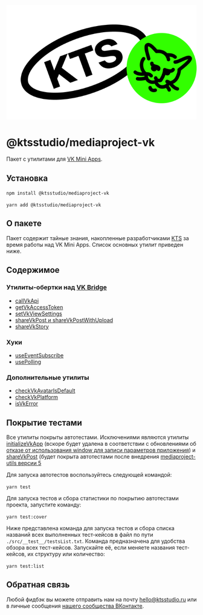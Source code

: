 ![kts](./logo.png)

# @ktsstudio/mediaproject-vk

Пакет с утилитами для [VK Mini Apps](https://dev.vk.com/mini-apps/overview).

## Установка

`npm install @ktsstudio/mediaproject-vk`

`yarn add @ktsstudio/mediaproject-vk`

## О пакете

Пакет содержит тайные знания, накопленные разработчиками [KTS](https://kts.studio/) за время работы над VK Mini Apps.
Список основных утилит приведен ниже.

## Содержимое

### Утилиты-обертки над [VK Bridge](https://github.com/VKCOM/vk-bridge)

- [callVkApi](./src/callVkApi.ts)
- [getVkAccessToken](./src/getVkAccessToken.ts)
- [setVkViewSettings](./src/setVkViewSettings.ts)
- [shareVkPost и shareVkPostWithUpload](./src/shareVkPost.ts)
- [shareVkStory](./src/shareVkStory.ts)

### Хуки

- [useEventSubscribe](./src/hooks/useEventSubscribe.ts)
- [usePolling](./src/hooks/usePolling.ts)

### Дополнительные утилиты

- [checkVkAvatarIsDefault](./src/checkVkAvatarIsDefault.ts)
- [checkVkPlatform](./src/checkVkPlatform.ts)
- [isVkError](./src/isVkError.ts)

## Покрытие тестами

Все утилиты покрыты автотестами. Исключениями являются утилиты [initializeVkApp](./src/initializeVkApp.ts)
(вскоре будет удалена в соответствии с обновлениями об [отказе от использования window для записи параметров приложения](https://github.com/ktsstudio/mediaproject-vk/pull/18))
и [shareVkPost](./src/shareVkPost.ts) (будет покрыта автотестами после внедрения [mediaproject-utils версии 5](https://github.com/ktsstudio/mediaproject-utils/pull/18)

Для запуска автотестов воспользуйтесь следующей командой:

`yarn test`

Для запуска тестов и сбора статистики по покрытию автотестами проекта, запустите команду:

`yarn test:cover`

Ниже представлена команда для запуска тестов и сбора списка названий всех выполненных тест-кейсов в файл по пути `./src/__test__/testsList.txt`.
Команда предназначена для удобства обзора всех тест-кейсов. Запускайте её, если меняете названия тест-кейсов,
их структуру или количество:

`yarn test:list`

## Обратная связь

Любой фидбэк вы можете отправить нам на почту [hello@ktsstudio.ru](mailto:hello@ktsstudio.ru) или в личные сообщения [нашего сообщества ВКонтакте](https://vk.com/kts.specials).
